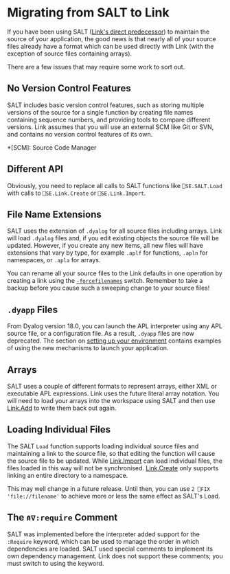 # Migrating from SALT to Link

If you have been using SALT ([Link's direct predecessor](../Discussion/History.md)) to maintain the source of your application, the good news is that nearly all of your source files already have a format which can be used directly with Link (with the exception of source files containing arrays). 

There are a few issues that may require some work to sort out.

## No Version Control Features

SALT includes basic version control features, such as storing multiple versions of the source for a single function by creating file names containing sequence numbers, and providing tools to compare different versions. Link assumes that you will use an external SCM like Git or SVN, and contains no version control features of its own.

*[SCM]: Source Code Manager

## Different API

Obviously, you need to replace all calls to SALT functions like `⎕SE.SALT.Load` with calls to `⎕SE.Link.Create` or `⎕SE.Link.Import`.

## File Name Extensions

SALT uses the extension of `.dyalog` for all source files including arrays. Link will load `.dyalog` files and, if you edit existing objects the source file will be updated. However, if you create any new items, all new files will have extensions that vary by type, for example `.aplf` for functions, `.apln` for namespaces, or `.apla` for arrays.

You can rename all your source files to the Link defaults in one operation by creating a link using the [`-forcefilenames`](../API/Link.Create.md) switch. Remember to take a backup before you cause such a sweeping change to your source files!

## `.dyapp` Files

From Dyalog version 18.0, you can launch the APL interpreter using any APL source file, or a configuration file. As a result, `.dyapp` files are now deprecated. The section on [setting up your environment](Setup.md) contains examples of using the new mechanisms to launch your application.

## Arrays

SALT uses a couple of different formats to represent arrays, either XML or executable APL expressions. Link uses the future literal array notation. You will need to load your arrays into the workspace using SALT and then use [Link.Add](../API/Link.Add.md) to write them back out again.

## Loading Individual Files

The SALT `Load` function supports loading individual source files and maintaining a link to the source file, so that editing the function will cause the source file to be updated. While [Link.Import](../API/Link.Import.md) can load individual files, the files loaded in this way will not be synchronised. [Link.Create](../API/Link.Create.md) only supports linking an entire directory to a namespace.

This may well change in a future release. Until then, you can use `2 ⎕FIX 'file://filename'` to achieve more or less the same effect as SALT's Load.

## The `⍝∇:require` Comment

SALT was implemented before the interpreter added support for the `:Require` keyword, which can be used to manage the order in which dependencies are loaded. SALT used special comments to implement its own dependency management. Link does not support these comments; you must switch to using the keyword.

